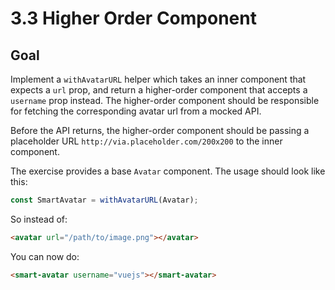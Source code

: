 # 3.3 Higher Order Component

## Goal

Implement a `withAvatarURL` helper which takes an inner component that expects a `url` prop, and return a higher-order component that accepts a `username` prop instead. The higher-order component should be responsible for fetching the corresponding avatar url from a mocked API.

Before the API returns, the higher-order component should be passing a placeholder URL `http://via.placeholder.com/200x200` to the inner component.

The exercise provides a base `Avatar` component. The usage should look like this:

```js
const SmartAvatar = withAvatarURL(Avatar);
```

So instead of:

```html
<avatar url="/path/to/image.png"></avatar>
```

You can now do:

```html
<smart-avatar username="vuejs"></smart-avatar>
```
